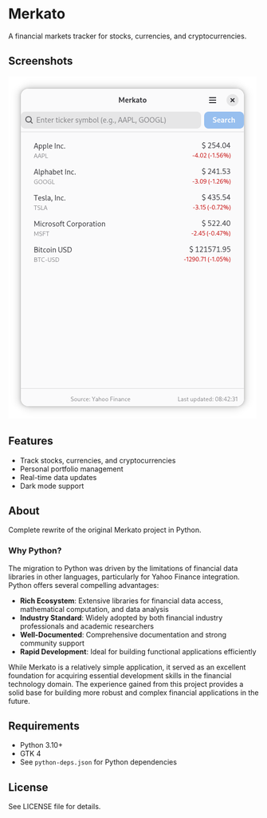 # Merkato

A financial markets tracker for stocks, currencies, and cryptocurrencies.

## Screenshots

![](preview.png?raw=true)

## Features

- Track stocks, currencies, and cryptocurrencies
- Personal portfolio management
- Real-time data updates
- Dark mode support

## About

Complete rewrite of the original Merkato project in Python.

### Why Python?

The migration to Python was driven by the limitations of financial data libraries in other languages, particularly for Yahoo Finance integration. Python offers several compelling advantages:

- **Rich Ecosystem**: Extensive libraries for financial data access, mathematical computation, and data analysis
- **Industry Standard**: Widely adopted by both financial industry professionals and academic researchers
- **Well-Documented**: Comprehensive documentation and strong community support
- **Rapid Development**: Ideal for building functional applications efficiently

While Merkato is a relatively simple application, it served as an excellent foundation for acquiring essential development skills in the financial technology domain. The experience gained from this project provides a solid base for building more robust and complex financial applications in the future.

## Requirements

- Python 3.10+
- GTK 4
- See `python-deps.json` for Python dependencies

## License

See LICENSE file for details.
